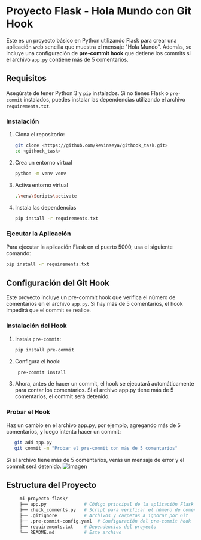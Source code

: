 # Proyecto Flask - Hola Mundo con Git Hook

Este es un proyecto básico en Python utilizando Flask para crear una aplicación web sencilla que muestra el mensaje "Hola Mundo". Además, se incluye una configuración de **pre-commit hook** que detiene los commits si el archivo `app.py` contiene más de 5 comentarios.

## Requisitos

Asegúrate de tener Python 3 y `pip` instalados. Si no tienes Flask o `pre-commit` instalados, puedes instalar las dependencias utilizando el archivo `requirements.txt`.

### Instalación

1. Clona el repositorio:

   ```bash
   git clone <https://github.com/kevinseya/githook_task.git>
   cd <githock_task>
   ```
2. Crea un entorno virtual
    ```bash
   python -m venv venv
   ```
3. Activa entorno virtual
   ```bash
   .\venv\Scripts\activate
   ```
4. Instala las dependencias
   ```bash
   pip install -r requirements.txt
   ```
### Ejecutar la Aplicación
Para ejecutar la aplicación Flask en el puerto 5000, usa el siguiente comando:
   ```bash
   pip install -r requirements.txt
   ```
## Configuración del Git Hook
Este proyecto incluye un pre-commit hook que verifica el número de comentarios en el archivo `app.py`. Si hay más de 5 comentarios, el hook impedirá que el commit se realice.

### Instalación del Hook
1. Instala `pre-commit`:
   ```bash
   pip install pre-commit
   ```
2. Configura el hook:
   ```bash
    pre-commit install
   ```
3. Ahora, antes de hacer un commit, el hook se ejecutará automáticamente para contar los comentarios. Si el archivo app.py tiene más de 5 comentarios, el commit será detenido.

### Probar el Hook
Haz un cambio en el archivo app.py, por ejemplo, agregando más de 5 comentarios, y luego intenta hacer un commit:
 ```bash
    git add app.py
    git commit -m "Probar el pre-commit con más de 5 comentarios"
 ```
Si el archivo tiene más de 5 comentarios, verás un mensaje de error y el commit será detenido.
![imagen](https://github.com/user-attachments/assets/943dc2da-3367-4c9b-9b0b-cd047e8ee47f)

## Estructura del Proyecto
   ```bash
        mi-proyecto-flask/
        ├── app.py              # Código principal de la aplicación Flask
        ├── check_comments.py   # Script para verificar el número de comentarios
        ├── .gitignore          # Archivos y carpetas a ignorar por Git
        ├── .pre-commit-config.yaml  # Configuración del pre-commit hook
        ├── requirements.txt    # Dependencias del proyecto
        └── README.md           # Este archivo
   ```


